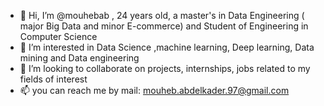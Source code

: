 - 👋 Hi, I’m @mouhebab , 24 years old, a master's in Data Engineering ( major Big Data and minor E-commerce) and Student of Engineering in Computer Science
- 👀 I’m interested in Data Science ,machine learning, Deep learning, Data mining and Data engineering 
- 💞️ I’m looking to collaborate on projects, internships, jobs related to my fields of interest 
- 📫 you can reach me by mail: mouheb.abdelkader.97@gmail.com
